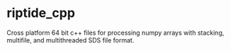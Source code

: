 # riptide_cpp
Cross platform 64 bit c++ files for processing numpy arrays with stacking, multifile, and multithreaded SDS file format.
